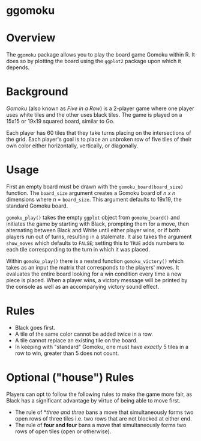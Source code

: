 # ggomoku

# Overview
The `ggomoku` package allows you to play the board game Gomoku within R. It does so by plotting the board using the `ggplot2` package upon which it depends.

# Background
_Gomoku_ (also known as _Five in a Row_) is a 2-player game where one player uses white tiles and the other uses black tiles. The game is played on a 15x15 or 19x19 squared board, similar to Go. 

Each player has 60 tiles that they take turns placing on the intersections of the grid. Each player's goal is to place an unbroken row of five tiles of their own color either horizontally, vertically, or diagonally. 

# Usage
First an empty board must be drawn with the `gomoku_board(board_size)` function. The `board_size` argument creates a Gomoku board of _n x n_ dimensions where _n_ = `board_size`. This argument defaults to 19x19, the standard Gomoku board.

`gomoku_play()` takes the empty `ggplot` object from `gomoku_board()` and initiates the game by starting with Black, prompting them for a move, then alternating between Black and White until either player wins, or if both players run out of turns, resulting in a stalemate. It also takes the argument `show_moves` which defaults to `FALSE`; setting this to `TRUE` adds numbers to each tile corresponding to the turn in which it was placed.

Within `gomoku_play()` there is a nested function `gomoku_victory()` which takes as an input the matrix that corresponds to the players' moves. It evaluates the entire board looking for a win condition every time a new piece is placed. When a player wins, a victory message will be printed by the console as well as an accompanying victory sound effect.

# Rules

* Black goes first.
* A tile of the same color cannot be added twice in a row.
* A tile cannot replace an existing tile on the board. 
* In keeping with "standard" Gomoku, one must have _exactly_ 5 tiles in a row to win, greater than 5 does not count. 

# Optional ("house") Rules
Players can opt to follow the following rules to make the game more fair, as Black has a significant advantage by virtue of being able to move first.


* The rule of **three and three* bans a move that simultaneously forms two open rows of three tiles i.e. two rows that are not blocked at either end.
* The rule of **four and four** bans a move that simultaneously forms two rows of open tiles (open or otherwise).

